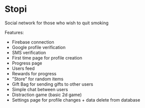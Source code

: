 # Stopi

Social network for those who wish to quit smoking

Features:

- Firebase connection
- Google profile verification
- SMS verification
- First time page for profile creation
- Progress page
- Users feed
- Rewards for progress
- "Store" for random items
- Gift Bag for sending gifts to other users
- Simple chat between users
- Distraction game (basic 2d game)
- Settings page for profile changes + data delete from database
